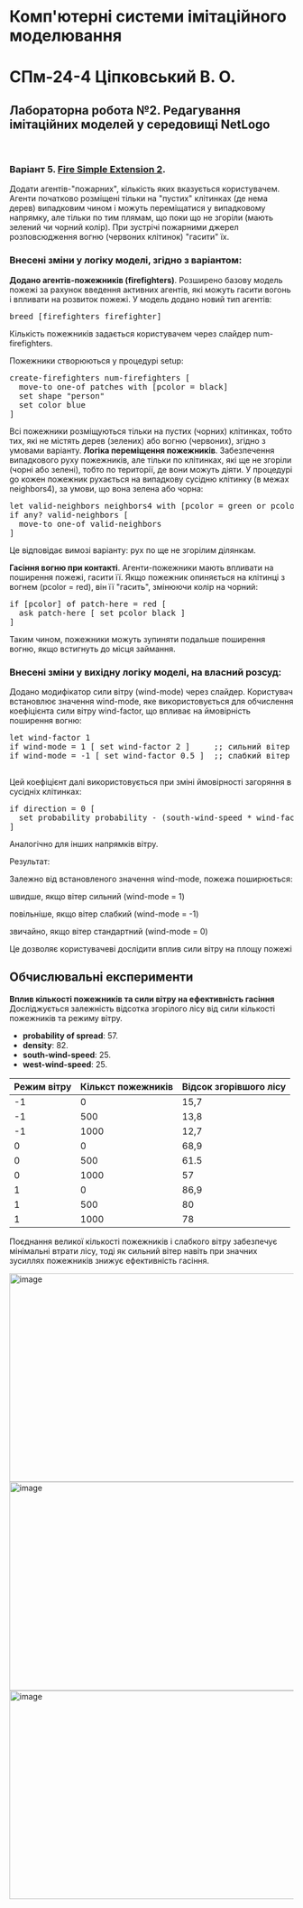 <h1>Комп'ютерні системи імітаційного моделювання</h1>
<h1>СПм-24-4 Ціпковський В. О.</h1>
<h2>Лабораторна робота №2. Редагування імітаційних моделей у середовищі NetLogo
</h2>
<br>

### Варіант 5. [Fire Simple Extension 2](http://www.netlogoweb.org/launch#http://www.netlogoweb.org/assets/modelslib/IABM%20Textbook/chapter%203/Fire%20Extensions/Fire%20Simple%20Extension%202.nlogo). 
Додати агентів-"пожарних", кількість яких вказується користувачем. Агенти початково розміщені тільки на "пустих" клітинках (де нема дерев) випадковим чином і можуть переміщатися у випадковому напрямку, але тільки по тим плямам, що поки що не згоріли (мають зелений чи чорний колір). При зустрічі пожарними джерел розповсюдження вогню (червоних клітинок) "гасити" їх.

### Внесені зміни у логіку моделі, згідно з варіантом:

**Додано агентів-пожежників (firefighters)**. Розширено базову модель пожежі за рахунок введення активних агентів, які можуть гасити вогонь і впливати на розвиток пожежі. У модель додано новий тип агентів:
<pre>
breed [firefighters firefighter]
</pre>

Кількість пожежників задається користувачем через слайдер num-firefighters.

Пожежники створюються у процедурі setup:
<pre>
create-firefighters num-firefighters [
  move-to one-of patches with [pcolor = black]
  set shape "person"
  set color blue
]
</pre>

Всі пожежники розміщуються тільки на пустих (чорних) клітинках, тобто тих, які не містять дерев (зелених) або вогню (червоних), згідно з умовами варіанту.
**Логіка переміщення пожежників**. Забезпечення випадкового руху пожежників, але тільки по клітинках, які ще не згоріли (чорні або зелені), тобто по території, де вони можуть діяти. У процедурі go кожен пожежник рухається на випадкову сусідню клітинку (в межах neighbors4), за умови, що вона зелена або чорна:
<pre>
let valid-neighbors neighbors4 with [pcolor = green or pcolor = black]
if any? valid-neighbors [
  move-to one-of valid-neighbors
]
</pre>

Це відповідає вимозі варіанту: рух по ще не згорілим ділянкам.

**Гасіння вогню при контакті**. Агенти-пожежники мають впливати на поширення пожежі, гасити її. Якщо пожежник опиняється на клітинці з вогнем (pcolor = red), він її "гасить", змінюючи колір на чорний:
<pre>
if [pcolor] of patch-here = red [
  ask patch-here [ set pcolor black ]
]
</pre>
Таким чином, пожежники можуть зупиняти подальше поширення вогню, якщо встигнуть до місця займання.


### Внесені зміни у вихідну логіку моделі, на власний розсуд:
Додано модифікатор сили вітру (wind-mode) через слайдер. Користувач встановлює значення wind-mode, яке використовується для обчислення коефіцієнта сили вітру wind-factor, що впливає на ймовірність поширення вогню:
<pre>
let wind-factor 1
if wind-mode = 1 [ set wind-factor 2 ]     ;; сильний вітер
if wind-mode = -1 [ set wind-factor 0.5 ]  ;; слабкий вітер

</pre>
Цей коефіцієнт далі використовується при зміні ймовірності загоряння в сусідніх клітинках:
<pre>
if direction = 0 [
  set probability probability - (south-wind-speed * wind-factor)
]
</pre>

Аналогічно для інших напрямків вітру.

Результат:

Залежно від встановленого значення wind-mode, пожежа поширюється:

швидше, якщо вітер сильний (wind-mode = 1)

повільніше, якщо вітер слабкий (wind-mode = -1)

звичайно, якщо вітер стандартний (wind-mode = 0)

Це дозволяє користувачеві дослідити вплив сили вітру на площу пожежі

## Обчислювальні експерименти
**Вплив кількості пожежників та сили вітру на ефективність гасіння**
Досліджується залежність відсотка згорілого лісу від сили кількості пожежників та режиму вітру.
- **probability of spread**: 57.
- **density**: 82.
- **south-wind-speed**: 25.
- **west-wind-speed**: 25.

<table>
<thead>
<tr><th>Режим вітру</th><th>Кількст пожежників</th><th>Відсок згорівшого лісу</th></tr>
</thead>
<tbody>
<tr><td>-1</td><td>0</td><td>15,7</td></tr>
<tr><td>-1</td><td>500</td><td>13,8 </td></tr>
<tr><td>-1</td><td>1000</td><td>12,7 </td></tr>
<tr><td>0</td><td>0</td><td>68,9 </td></tr>
<tr><td>0</td><td>500</td><td>61.5</td></tr>
<tr><td>0</td><td>1000</td><td>57</td></tr>
<tr><td>1</td><td>0</td><td>86,9</td></tr>
<tr><td>1</td><td>500</td><td>80</td></tr>
<tr><td>1</td><td>1000</td><td>78</td></tr>

</tbody>
</table>

Поєднання великої кількості пожежників і слабкого вітру забезпечує мінімальні втрати лісу, тоді як сильний вітер навіть при значних зусиллях пожежників знижує ефективність гасіння.

<img width="626" height="370" alt="image" src="https://github.com/user-attachments/assets/b011a4f3-6c3d-4baf-b9c4-4e0b8921ac86" />
<img width="626" height="370" alt="image" src="https://github.com/user-attachments/assets/3fe83a61-bb7d-4024-b0a1-d94b6f5179cc" />
<img width="626" height="370" alt="image" src="https://github.com/user-attachments/assets/fd31318e-dd5b-4bf9-89a6-df94d319ba22" />




